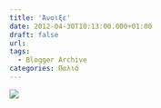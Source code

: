 ```yaml
---
title: 'Άνοιξε'
date: 2012-04-30T10:13:00.000+01:00
draft: false
url: 
tags:
  - Blogger Archive
categories: Παλιά
---
```


[![](https://blogger.googleusercontent.com/img/b/R29vZ2xl/AVvXsEjh3jEhQEBwdpd2_HBObRD-OP_sSQbGSbDqP5LMwkPDE1gBP-DVO5rIpn4krG9mQ-voE4XN1S8grmypmyo6U5DL0p-YtJyH_nt3xal8VCLVo0FMPo6zXR7o7DvCs4KtG-bmYr5aqL7K_Ak/s320/%CE%9A%CE%B1%CF%81%CF%84%CE%B5%CF%81%CF%89%CC%81+%CF%83%CE%B5.png)](https://blogger.googleusercontent.com/img/b/R29vZ2xl/AVvXsEjh3jEhQEBwdpd2_HBObRD-OP_sSQbGSbDqP5LMwkPDE1gBP-DVO5rIpn4krG9mQ-voE4XN1S8grmypmyo6U5DL0p-YtJyH_nt3xal8VCLVo0FMPo6zXR7o7DvCs4KtG-bmYr5aqL7K_Ak/s1600/%CE%9A%CE%B1%CF%81%CF%84%CE%B5%CF%81%CF%89%CC%81+%CF%83%CE%B5.png)
